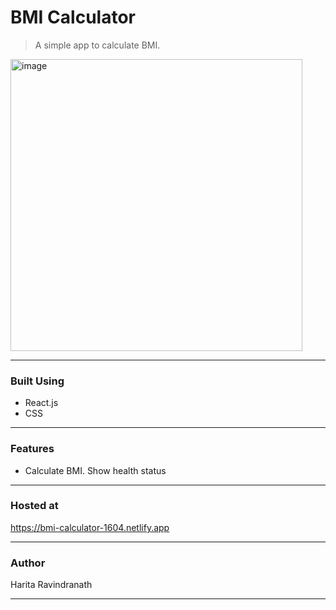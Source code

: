 # BMI Calculator
> A simple app to calculate BMI.
<img width="467" alt="image" src="https://github.com/harita-gr/bmi-calculator/assets/61909695/19dc4fca-b799-4b29-bc49-8644ff42f156">

---
### Built Using
- React.js
- CSS
---
### Features
- Calculate BMI. Show health status
---
### Hosted at
https://bmi-calculator-1604.netlify.app

---
### Author
Harita Ravindranath

---

